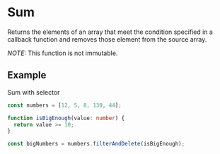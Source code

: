 # Sum

Returns the elements of an array that meet the condition specified in a callback function
and removes those element from the source array.

*NOTE:* This function is not immutable.

## Example

Sum with selector

```typescript
const numbers = [12, 5, 8, 130, 44];

function isBigEnough(value: number) {
  return value >= 10;
}

const bigNumbers = numbers.filterAndDelete(isBigEnough);
```
